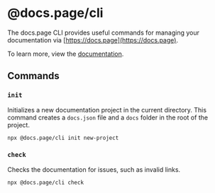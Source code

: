 # @docs.page/cli

The docs.page CLI provides useful commands for managing your documentation via [https://docs.page](https://docs.page).

To learn more, view the [documentation](https://use.docs.page/cli).

## Commands

### `init`

Initializes a new documentation project in the current directory. This command creates a `docs.json` file and a `docs` folder in the root of the project.

```sh
npx @docs.page/cli init new-project
```

### `check`

Checks the documentation for issues, such as invalid links.

```sh
npx @docs.page/cli check
```